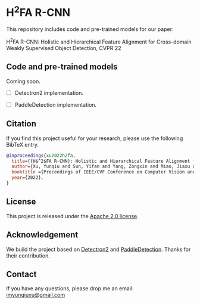 # H<sup>2</sup>FA R-CNN
This repository includes code and pre-trained models for our paper:

H<sup>2</sup>FA R-CNN: Holistic and Hierarchical Feature Alignment for Cross-domain Weakly Supervised Object Detection, CVPR'22


## Code and pre-trained models
Coming soon.
- [ ] Detectron2 implementation.
- [ ] PaddleDetection implementation.


## Citation
If you find this project useful for your research, please use the following BibTeX entry.
```BibTeX
@inproceedings{xu2022h2fa,
  title={{H$^2$FA R-CNN}: Holistic and Hierarchical Feature Alignment for Cross-domain Weakly Supervised Object Detection},
  author={Xu, Yunqiu and Sun, Yifan and Yang, Zongxin and Miao, Jiaxu and Yang, Yi},
  booktitle ={Proceedings of IEEE/CVF Conference on Computer Vision and Pattern Recognition (CVPR)},
  year={2022},
}
```

## License
This project is released under the [Apache 2.0 license](LICENSE).

## Acknowledgement
We build the project based on [Detectron2](https://github.com/facebookresearch/detectron2) and [PaddleDetection](https://github.com/PaddlePaddle/PaddleDetection). Thanks for their contribution.

## Contact
If you have any questions, please drop me an email: imyunqiuxu@gmail.com
